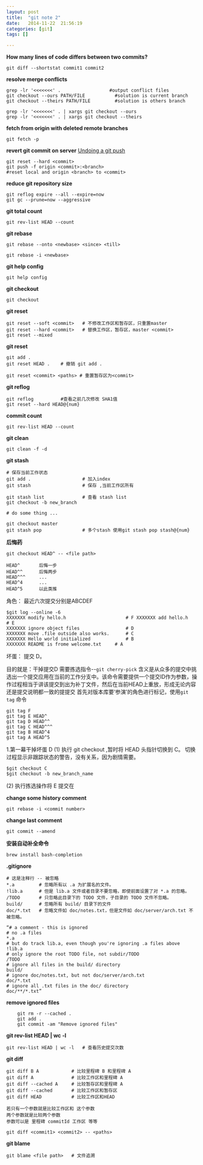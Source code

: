 ```yaml
---
layout: post
title:  "git note 2"
date:   2014-11-22	21:56:19
categories: [git]
tags: []

---
```


**How many lines of code differs between two commits?**

```
git diff --shortstat commit1 commit2
```

**resolve merge conflicts**

```
grep -lr '<<<<<<<' .				  #output conflict files
git checkout --ours PATH/FILE 			#solution is current branch 
git checkout --theirs PATH/FILE 		#solution is others branch

grep -lr '<<<<<<<' . | xargs git checkout --ours
grep -lr '<<<<<<<' . | xargs git checkout --theirs

```

**fetch from origin with deleted remote branches**

```
git fetch -p
```

**revert git commit on server**
[Undoing a git push](http://stackoverflow.com/questions/1270514/undoing-a-git-push)

	git reset --hard <commit>
	git push -f origin <commit>:<branch>
	#reset local and origin <branch> to <commit>


**reduce git repository size**

	git reflog expire --all --expire=now
	git gc --prune=now --aggressive

**git total count**

	git rev-list HEAD --count

**git rebase**

	git rebase --onto <newbase> <since> <till>
	
 	git rebase -i <newbase>	

**git help config**
	
	git help config

**git checkout**
	
	git checkout 

**git reset**
	
	git reset --soft <commit>	# 不修改工作区和暂存区，只重置master
	git reset --hard <commit>	# 替换工作区，暂存区，master <commit>
	git reset --mixed 


**git reset <commit> <path>**
	
	git add .
	git reset HEAD .	# 撤销 git add .

	git reset <commit> <paths> # 重置暂存区为<commit>

**git reflog**

	git reflog 			#查看之前几次修改 SHA1值
	git reset --hard HEAD@{num} 
	

**commit count**
	
	git rev-list HEAD --count

**git clean**

	git clean -f -d 

**git stash**

	# 保存当前工作状态
	git add . 					# 加入index
	git stash 					# 保存 ,当前工作区所有
	
	git stash list 				# 查看 stash list
	git checkout -b new_branch
	
	# do some thing ...
	
	git checkout master
	git stash pop   			# 多个stash 使用git stash pop stash@{num}
	
	
**后悔药**
	
	git checkout HEAD^ -- <file path>
	
	HEAD^ 		后悔一步
	HEAD^^ 		后悔两步
	HEAD^^^ 	...
	HEAD^4		...
	HEAD^5		以此类推
	
角色： 最近六次提交分别是ABCDEF

	$git log --online -6
	XXXXXXX modify hello.h						# F	XXXXXXX add hello.h							# E
	XXXXXXX ignore object files					# D
	XXXXXXX move .file outside also works.		# C
	XXXXXXX Hello world initialized				# B
	XXXXXXX README is frome welcome.txt		# A
	
坏蛋： 提交 D。

目的就是：干掉提交D 
需要拣选指令--`git cherry-pick`
含义是从众多的提交中挑选出一个提交应用在当前的工作分支中。该命令需要提供一个提交ID作为参数，操作过程相当于讲该提交到出为补丁文件，然后在当前HEAD上重放，形成无论内容还是提交说明都一致的提提交
首先对版本库要‘参演’的角色进行标记，使用`git tag` 命令

	git tag F
	git tag E HEAD^
	git tag D HEAD^^
	git tag C HEAD^^^
	git tag B HEAD^4
	git tag A HEAD^5
	
1.第一幕干掉坏蛋 D
(1) 执行 git checkout ,暂时将 HEAD 头指针切换到 C。
切换过程显示非跟踪状态的警告，没有关系，因为剧情需要。

	$git checkout C
	$git checkout -b new_branch_name
(2) 执行拣选操作将 E 提交在	
 
**change some history comment**

	git rebase -i <commit number>
	
**change last comment**
	
	git commit --amend	

**安装自动补全命令**
	
	brew install bash-completion

**.gitignore**

	# 这是注释行 -- 被忽略
	*.a 		# 忽略所有以 .a 为扩展名的文件。
	!lib.a    	# 但是 lib.a 文件或者目录不要忽略，即使前面设置了对 *.a 的忽略。
	/TODO 		# 只忽略此目录下的 TODO 文件，子目录的 TODO 文件不忽略。
	build/  	# 忽略所有 build/ 目录下的文件
	doc/*.txt 	# 忽略文件如 doc/notes.txt，但是文件如 doc/server/arch.txt 不被忽略。

	“# a comment - this is ignored
	# no .a files
	*.a
	# but do track lib.a, even though you're ignoring .a files above
	!lib.a
	# only ignore the root TODO file, not subdir/TODO
	/TODO
	# ignore all files in the build/ directory
	build/
	# ignore doc/notes.txt, but not doc/server/arch.txt
	doc/*.txt
	# ignore all .txt files in the doc/ directory
	doc/**/*.txt”

**remove ignored files**

```
	git rm -r --cached . 
	git add .
	git commit -am "Remove ignored files"
```


**git rev-list HEAD | wc -l**

	git rev-list HEAD | wc -l   # 查看历史提交次数
	
**git diff**

	git diff B A 			# 比较里程碑 B 和里程碑 A
	git diff A				# 比较工作区和里程碑 A
	git diff --cached A 	# 比较暂存区和里程碑 A
	git diff --cached		# 比较工作区和暂存区
	git diff HEAD 			# 比较工作区和HEAD
	
	若只有一个参数就是比较工作区和 这个参数
	两个参数就是比较两个参数
	参数可以是 里程碑 commitId 工作区 等等
	
	git diff <commit1> <commit2> -- <paths>
	
**git blame**
	
	git blame <file path> 	# 文件追溯
